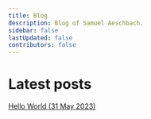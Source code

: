 ```yaml
---
title: Blog
description: Blog of Samuel Aeschbach.
sidebar: false
lastUpdated: false
contributors: false
---
```


# Latest posts

[Hello World (31 May 2023)](/blog/2023-05-31-hello-world.html)
